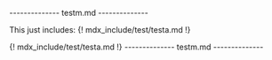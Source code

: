 -------------- testm.md --------------

This just includes: \{! mdx_include/test/testa.md !}

{! mdx_include/test/testa.md !}
-------------- testm.md --------------
